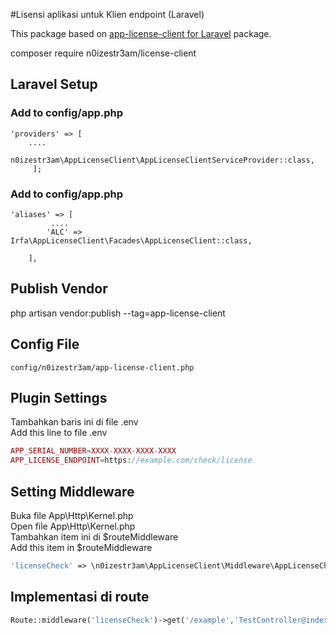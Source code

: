 #Lisensi aplikasi untuk Klien endpoint (Laravel)

This package based on [app-license-client for Laravel](https://github.com/irfaardy/app-license-client) package.

 composer require n0izestr3am/license-client

<h2>Laravel Setup </h2>

<h3>Add to config/app.php</h3>

    'providers' => [
        ....
        n0izestr3am\AppLicenseClient\AppLicenseClientServiceProvider::class,
         ];

<h3>Add to config/app.php</h3>

    'aliases' => [
             ....
            'ALC' => Irfa\AppLicenseClient\Facades\AppLicenseClient::class,
    
        ],

  <h2>Publish Vendor</h2>

php artisan vendor:publish --tag=app-license-client

<h2>Config File</h2>

    config/n0izestr3am/app-license-client.php

<h2>Plugin Settings</h2>

Tambahkan baris ini di file .env<br>
Add this line to file .env

```php
APP_SERIAL_NUMBER=XXXX-XXXX-XXXX-XXXX
APP_LICENSE_ENDPOINT=https://example.com/check/license
```

<h2>Setting Middleware</h2>

Buka file App\Http\Kernel.php<br>
Open file App\Http\Kernel.php<br>
Tambahkan item ini di $routeMiddleware <br>
Add this item in $routeMiddleware

```php
'licenseCheck' => \n0izestr3am\AppLicenseClient\Middleware\AppLicenseChecker::class,
```

<h2>Implementasi di route</h2>

```php
Route::middleware('licenseCheck')->get('/example','TestController@index');
```

